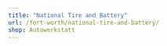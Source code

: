 ```yaml
---
title: "National Tire and Battery"
url: /fort-worth/national-tire-and-battery/
shop: Autowerkstatt
---
```

